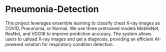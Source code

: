 # Pneumonia-Detection
This project leverages ensemble learning to classify chest X-ray images as COVID, Pneumonia, or Normal. We use three pretrained models MobileNet, ResNet, and VGG16 to improve prediction accuracy. The system allows users to upload X-ray images and get a diagnosis, providing an efficient AI-powered solution for respiratory condition detection.
